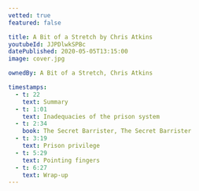 ```yaml
---
vetted: true
featured: false

title: A Bit of a Stretch by Chris Atkins
youtubeId: JJPDlwkSPBc
datePublished: 2020-05-05T13:15:00
image: cover.jpg

ownedBy: A Bit of a Stretch, Chris Atkins

timestamps:
  - t: 22
    text: Summary
  - t: 1:01
    text: Inadequacies of the prison system
  - t: 2:34
    book: The Secret Barrister, The Secret Barrister
  - t: 3:19
    text: Prison privilege
  - t: 5:29
    text: Pointing fingers
  - t: 6:27
    text: Wrap-up
---
```

